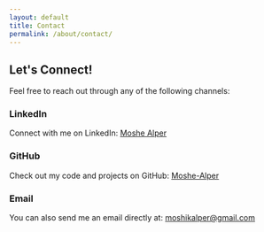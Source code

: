 ```yaml
---
layout: default
title: Contact
permalink: /about/contact/
---
```


## Let's Connect!

Feel free to reach out through any of the following channels:

### LinkedIn
Connect with me on LinkedIn: [Moshe Alper](https://www.linkedin.com/in/moshe-alper-858205280/)

### GitHub
Check out my code and projects on GitHub: [Moshe-Alper](https://github.com/Moshe-Alper)

### Email
You can also send me an email directly at: [moshikalper@gmail.com](mailto:moshikalper@gmail.com)